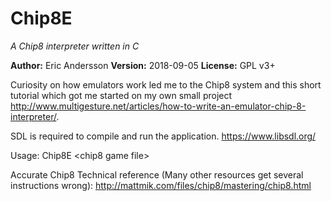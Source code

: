 # Chip8E
<i>A Chip8 interpreter written in C</i>

<b>Author:</b> Eric Andersson
<b>Version:</b> 2018-09-05
<b>License:</b> GPL v3+

Curiosity on how emulators work led me to the Chip8 system and this short tutorial which got me started on my own small project http://www.multigesture.net/articles/how-to-write-an-emulator-chip-8-interpreter/.

SDL is required to compile and run the application. https://www.libsdl.org/

Usage: Chip8E \<chip8 game file\>

Accurate Chip8 Technical reference (Many other resources get several instructions wrong): http://mattmik.com/files/chip8/mastering/chip8.html
